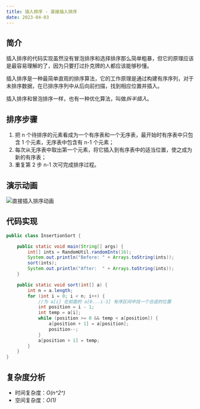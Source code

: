 ```yaml
---
title: 插入排序 - 直接插入排序
date: 2023-04-03
---
```


## 简介

插入排序的代码实现虽然没有冒泡排序和选择排序那么简单粗暴，但它的原理应该是最容易理解的了，因为只要打过扑克牌的人都应该能够秒懂。

插入排序是一种最简单直观的排序算法，它的工作原理是通过构建有序序列，对于未排序数据，在已排序序列中从后向前扫描，找到相应位置并插入。

插入排序和冒泡排序一样，也有一种优化算法，叫做*拆半插入*。

## 排序步骤

1. 把 n 个待排序的元素看成为一个有序表和一个无序表，最开始时有序表中只包含 1 个元素，无序表中包含有 n-1 个元素；
2. 每次从无序表中取出第一个元素，将它插入到有序表中的适当位置，使之成为新的有序表；
3. 重复第 2 步 n-1 次可完成排序过程。

## 演示动画

![直接插入排序动画](https://cdn.jsdelivr.net/gh/AlexChen68/OSS@master/blog/advance/插入排序.gif)

## 代码实现

```java
public class InsertionSort {

    public static void main(String[] args) {
        int[] ints = RandomUtil.randomInts(16);
        System.out.println("Before: " + Arrays.toString(ints));
        sort(ints);
        System.out.println("After:  " + Arrays.toString(ints));
    }

    public static void sort(int[] a) {
        int n = a.length;
        for (int i = 0; i < n; i++) {
            //为 a[i] 在前面的 a[0...i-1] 有序区间中找一个合适的位置
            int position = i - 1;
            int temp = a[i];
            while (position >= 0 && temp < a[position]) {
                a[position + 1] = a[position];
                position--;
            }
            a[position + 1] = temp;
        }
    }
}
```

## 复杂度分析

- 时间复杂度：*O(n^2^)*
- 空间复杂度：*O(1)*